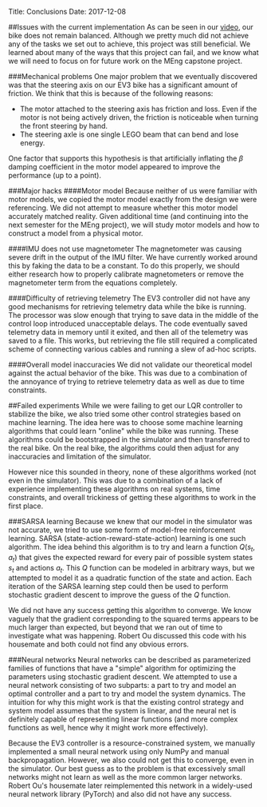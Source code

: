 Title: Conclusions
Date: 2017-12-08

##Issues with the current implementation
As can be seen in our [video](https://youtu.be/BEyYEvRrz-Q), our bike does not
remain balanced. Although we pretty much did not achieve any of the tasks we set
out to achieve, this project was still beneficial. We learned about many of the
ways that this project can fail, and we know what we will need to focus on for
future work on the MEng capstone project.

###Mechanical problems
One major problem that we eventually discovered was that the steering axis on
our EV3 bike has a significant amount of friction. We think that this is because
of the following reasons:

* The motor attached to the steering axis has friction and loss. Even if the
  motor is not being actively driven, the friction is noticeable when turning
  the front steering by hand.
* The steering axle is one single LEGO beam that can bend and lose energy.

One factor that supports this hypothesis is that artificially inflating the
$\beta$ damping coefficient in the motor model appeared to improve the
performance (up to a point).

###Major hacks
####Motor model
Because neither of us were familiar with motor models, we copied the motor model
exactly from the design we were referencing. We did not attempt to measure
whether this motor model accurately matched reality. Given additional time (and
continuing into the next semester for the MEng project), we will study motor
models and how to construct a model from a physical motor.

####IMU does not use magnetometer
The magnetometer was causing severe drift in the output of the IMU filter. We
have currently worked around this by faking the data to be a constant. To do
this properly, we should either research how to properly calibrate magnetometers
or remove the magnetometer term from the equations completely.

####Difficulty of retrieving telemetry
The EV3 controller did not have any good mechanisms for retrieving telemetry
data while the bike is running. The processor was slow enough that trying to
save data in the middle of the control loop introduced unacceptable delays. The
code eventually saved telemetry data in memory until it exited, and then all of
the telemetry was saved to a file. This works, but retrieving the file still
required a complicated scheme of connecting various cables and running a slew of
ad-hoc scripts.

####Overall model inaccuracies
We did not validate our theoretical model against the actual behavior of the
bike. This was due to a combination of the annoyance of trying to retrieve
telemetry data as well as due to time constraints.

##Failed experiments
While we were failing to get our LQR controller to stabilize the bike, we also
tried some other control strategies based on machine learning. The idea here was
to choose some machine learning algorithms that could learn "online" while the
bike was running. These algorithms could be bootstrapped in the simulator and
then transferred to the real bike. On the real bike, the algorithms could then
adjust for any inaccuracies and limitation of the simulator.

However nice this sounded in theory, none of these algorithms worked (not even
in the simulator). This was due to a combination of a lack of experience
implementing these algorithms on real systems, time constraints, and overall
trickiness of getting these algorithms to work in the first place.

###SARSA learning
Because we knew that our model in the simulator was not accurate, we tried to
use some form of model-free reinforcement learning. SARSA
(state-action-reward-state-action) learning is one such algorithm. The idea
behind this algorithm is to try and learn a function $Q(s_t, a_t)$ that gives
the expected reward for every pair of possible system states $s_t$ and actions
$a_t$. This $Q$ function can be modeled in arbitrary ways, but we attempted to
model it as a quadratic function of the state and action. Each iteration of the
SARSA learning step could then be used to perform stochastic gradient descent to
improve the guess of the $Q$ function.

We did not have any success getting this algorithm to converge. We know vaguely
that the gradient corresponding to the squared terms appears to be much larger
than expected, but beyond that we ran out of time to investigate what was
happening. Robert Ou discussed this code with his housemate and both could not
find any obvious errors.

###Neural networks
Neural networks can be described as parameterized families of functions that
have a "simple" algorithm for optimizing the parameters using stochastic
gradient descent. We attempted to use a neural network consisting of two
subparts: a part to try and model an optimal controller and a part to try and
model the system dynamics. The intuition for why this might work is that the
existing control strategy and system model assumes that the system is linear,
and the neural net is definitely capable of representing linear functions (and
more complex functions as well, hence why it might work more effectively).

Because the EV3 controller is a resource-constrained system, we manually
implemented a small neural network using only NumPy and manual backpropagation.
However, we also could not get this to converge, even in the simulator. Our best
guess as to the problem is that excessively small networks might not learn
as well as the more common larger networks. Robert Ou's housemate later
reimplemented this network in a widely-used neural network library (PyTorch)
and also did not have any success.
